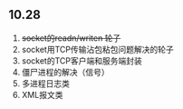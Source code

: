 ## 10.28
1. ~~socket的readn/writen 轮子~~
2. socket用TCP传输沾包粘包问题解决的轮子
3. socket的TCP客户端和服务端封装
4. 僵尸进程的解决（信号）
5. 多进程日志类
6. XML报文类
